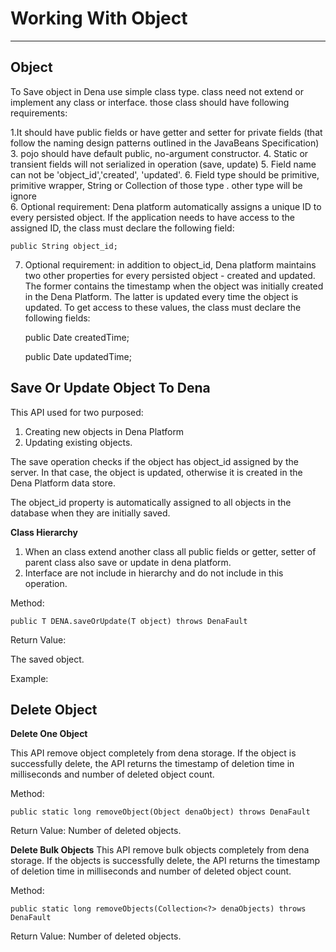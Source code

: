 # Working With Object #

----------

## Object ##
To Save object in Dena use simple class type. class need not extend or implement any class or interface. those class should have following requirements:

1.It should have public fields or have getter and setter for private fields (that follow the naming design patterns outlined in the JavaBeans Specification)
3. pojo should have default public, no-argument constructor. 
4. Static or transient fields will not serialized in operation (save, update)
5. Field name can not be 'object_id','created', 'updated'.
6. Field type should be primitive, primitive wrapper, String or Collection of those type . other type will be ignore  
6. Optional requirement: Dena platform automatically assigns a unique ID to every persisted object. If the application needs to have access to the assigned ID, the class must declare the following field: 

    public String object_id;

7. Optional requirement: in addition to object_id, Dena platform maintains two other properties for every persisted object - created and updated. The former contains the timestamp when the object was initially created in the Dena Platform. The latter is updated every time the object is updated. To get access to these values, the class must declare the following fields:
 
    public Date createdTime;

    public Date updatedTime;  
    

## Save Or Update Object To Dena ##

This API used for two purposed:

1. Creating new objects in Dena Platform
2. Updating existing objects.
 

The save operation checks if the object has object_id assigned by the server. In that case, the object is updated, otherwise it is created in the Dena Platform data store. 

The object_id property is automatically assigned to all objects in the database when they are initially saved. 

**Class Hierarchy**

1. When an class extend another class all public fields or getter, setter of parent class also save or update in dena platform.
2. Interface are not include in hierarchy and do not include in this operation.


Method:

    public T DENA.saveOrUpdate(T object) throws DenaFault

Return Value:

The saved object.

Example:
       

## Delete Object ##


**Delete One Object** 

This API remove object completely from dena storage. If the object is successfully delete, the API returns the timestamp of deletion time in milliseconds and number of deleted object count.


Method: 

    public static long removeObject(Object denaObject) throws DenaFault

Return Value:
  Number of deleted objects.

**Delete Bulk Objects**
This API remove bulk objects completely from dena storage. If the objects is successfully delete, the API returns the timestamp of deletion time in milliseconds and number of deleted object count.

Method: 

    public static long removeObjects(Collection<?> denaObjects) throws DenaFault

Return Value:
  Number of deleted objects.





